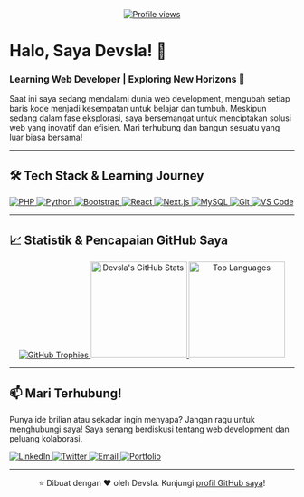 <div align="center">
  <a href="https://github.com/devsla">
    <img src="https://komarev.com/ghpvc/?username=devsla&color=brightgreen" alt="Profile views" />
  </a>
</div>

# Halo, Saya Devsla! 👋
### Learning Web Developer | Exploring New Horizons 🚀

Saat ini saya sedang mendalami dunia web development, mengubah setiap baris kode menjadi kesempatan untuk belajar dan tumbuh. Meskipun sedang dalam fase eksplorasi, saya bersemangat untuk menciptakan solusi web yang inovatif dan efisien. Mari terhubung dan bangun sesuatu yang luar biasa bersama!

---

## 🛠️ Tech Stack & Learning Journey

<p align="left">
  <a href="https://www.php.net" target="_blank" rel="noreferrer">
    <img src="https://img.shields.io/badge/PHP-777BB4?style=for-the-badge&logo=php&logoColor=white" alt="PHP"/>
  </a>
  <a href="https://www.python.org" target="_blank" rel="noreferrer">
    <img src="https://img.shields.io/badge/Python-3776AB?style=for-the-badge&logo=python&logoColor=white" alt="Python"/>
  </a>
  
  <a href="https://getbootstrap.com/" target="_blank" rel="noreferrer">
    <img src="https://img.shields.io/badge/Bootstrap-563D7C?style=for-the-badge&logo=bootstrap&logoColor=white" alt="Bootstrap"/>
  </a>
  <a href="https://react.dev/" target="_blank" rel="noreferrer">
    <img src="https://img.shields.io/badge/React-20232A?style=for-the-badge&logo=react&logoColor=61DAFB" alt="React"/>
  </a>
  <a href="https://nextjs.org/" target="_blank" rel="noreferrer">
    <img src="https://img.shields.io/badge/Next.js-000000?style=for-the-badge&logo=nextdotjs&logoColor=white" alt="Next.js"/>
  </a>
  
  <a href="https://www.mysql.com/" target="_blank" rel="noreferrer">
    <img src="https://img.shields.io/badge/MySQL-005C84?style=for-the-badge&logo=mysql&logoColor=white" alt="MySQL"/>
  </a>

  <a href="https://git-scm.com/" target="_blank" rel="noreferrer">
    <img src="https://img.shields.io/badge/Git-F05032?style=for-the-badge&logo=git&logoColor=white" alt="Git"/>
  </a>
  <a href="https://code.visualstudio.com/" target="_blank" rel="noreferrer">
    <img src="https://img.shields.io/badge/VS%20Code-007ACC?style=for-the-badge&logo=visualstudiocode&logoColor=white" alt="VS Code"/>
  </a>
  </p>

---

## 📈 Statistik & Pencapaian GitHub Saya

<div align="center">
  <a href="https://github.com/ryo-ma/github-profile-trophy">
    <img src="https://github-profile-trophy.vercel.app/?username=devsla&theme=radical&no-bg=true" alt="GitHub Trophies" />
  </a>
  <a href="https://github.com/devsla">
    <img src="https://github-readme-stats.vercel.app/api?username=devsla&show_icons=true&theme=radical&count_private=true&include_all_commits=true" alt="Devsla's GitHub Stats" height="170em" />
  </a>
  <a href="https://github.com/devsla">
    <img src="https://github-readme-stats.vercel.app/api/top-langs/?username=devsla&layout=compact&theme=radical&langs_count=8" alt="Top Languages" height="170em" />
  </a>
</div>

---

## 📫 Mari Terhubung!

Punya ide brilian atau sekadar ingin menyapa? Jangan ragu untuk menghubungi saya! Saya senang berdiskusi tentang web development dan peluang kolaborasi.

<p align="left">
  <a href="https://www.linkedin.com/in/[username-linkedin-anda]" target="_blank">
    <img src="https://img.shields.io/badge/LinkedIn-%230077B5.svg?style=for-the-badge&logo=linkedin&logoColor=white" alt="LinkedIn"/>
  </a>
  <a href="https://twitter.com/[username-twitter-anda]" target="_blank">
    <img src="https://img.shields.io/badge/Twitter-%231DA1F2.svg?style=for-the-badge&logo=Twitter&logoColor=white" alt="Twitter"/>
  </a>
  <a href="mailto:[alamat-email-anda]" target="_blank">
    <img src="https://img.shields.io/badge/Email-D14836?style=for-the-badge&logo=gmail&logoColor=white" alt="Email"/>
  </a>
  <a href="https://[website-pribadi-anda].com" target="_blank">
    <img src="https://img.shields.io/badge/Portfolio-informational?style=for-the-badge&logo=world&logoColor=white" alt="Portfolio"/>
  </a>
  </p>

---

<p align="center">⭐️ Dibuat dengan ❤️ oleh Devsla. Kunjungi <a href="https://github.com/devsla">profil GitHub saya</a>!</p>
